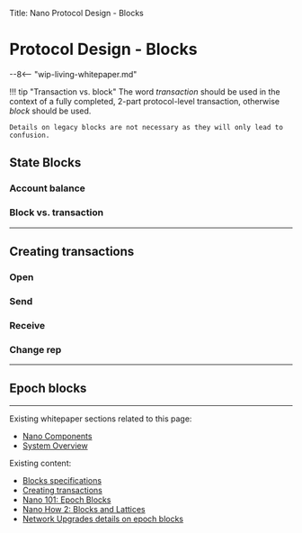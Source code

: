 Title: Nano Protocol Design - Blocks

# Protocol Design - Blocks

--8<-- "wip-living-whitepaper.md"

!!! tip "Transaction vs. block"
	The word *transaction* should be used in the context of a fully completed, 2-part protocol-level transaction, otherwise *block* should be used.

	Details on legacy blocks are not necessary as they will only lead to confusion.

## State Blocks

### Account balance

### Block vs. transaction

---

## Creating transactions

### Open

### Send

### Receive

### Change rep

---

## Epoch blocks

---

Existing whitepaper sections related to this page:

* [Nano Components](/whitepaper/english/#raiblocks-components)
* [System Overview](/whitepaper/english/#system-overview)

Existing content:

* [Blocks specifications](/the-basics/#blocks-specifications)
* [Creating transactions](/key-management/#creating-transactions)
* [Nano 101: Epoch Blocks](https://medium.com/nanocurrency/an-epoch-blocks-explainer-aa22905b28db)
* [Nano How 2: Blocks and Lattices](https://medium.com/nano-education/nano-how-2-blocks-and-lattices-c0ccd417bd5a)
* [Network Upgrades details on epoch blocks](../releases/network-upgrades.md#epoch-blocks)